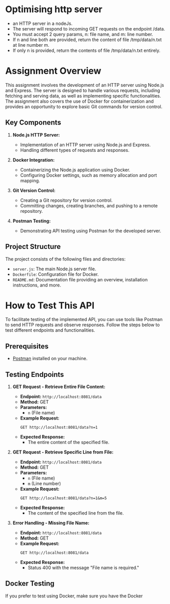 # Optimising http server

- an HTTP server in a nodeJs.
- The server will respond to incoming GET requests on the endpoint /data.
- You must accept 2 query params, n: file name, and m: line number.
- If n and line both are provided, return the content of file /tmp/data/n.txt at line number m.
- If only n is provided, return the contents of file /tmp/data/n.txt entirely.  

# Assignment Overview

This assignment involves the development of an HTTP server using Node.js and Express. The server is designed to handle various requests, including fetching and serving data, as well as implementing specific functionalities. The assignment also covers the use of Docker for containerization and provides an opportunity to explore basic Git commands for version control.

## Key Components

1. **Node.js HTTP Server:**
   - Implementation of an HTTP server using Node.js and Express.
   - Handling different types of requests and responses.

2. **Docker Integration:**
   - Containerizing the Node.js application using Docker.
   - Configuring Docker settings, such as memory allocation and port mapping.

3. **Git Version Control:**
   - Creating a Git repository for version control.
   - Committing changes, creating branches, and pushing to a remote repository.

4. **Postman Testing:**
   - Demonstrating API testing using Postman for the developed server.

## Project Structure

The project consists of the following files and directories:

- `server.js`: The main Node.js server file.
- `Dockerfile`: Configuration file for Docker.
- `README.md`: Documentation file providing an overview, installation instructions, and more.


# How to Test This API

To facilitate testing of the implemented API, you can use tools like Postman to send HTTP requests and observe responses. Follow the steps below to test different endpoints and functionalities.

## Prerequisites

- [Postman](https://www.postman.com/downloads/) installed on your machine.

## Testing Endpoints

1. **GET Request - Retrieve Entire File Content:**
   - **Endpoint:** `http://localhost:8081/data`
   - **Method:** GET
   - **Parameters:**
     - `n` (File name)
   - **Example Request:**
     ```
     GET http://localhost:8081/data?n=1
     ```
   - **Expected Response:**
     - The entire content of the specified file.

2. **GET Request - Retrieve Specific Line from File:**
   - **Endpoint:** `http://localhost:8081/data`
   - **Method:** GET
   - **Parameters:**
     - `n` (File name)
     - `m` (Line number)
   - **Example Request:**
     ```
     GET http://localhost:8081/data?n=1&m=5
     ```
   - **Expected Response:**
     - The content of the specified line from the file.

3. **Error Handling - Missing File Name:**
   - **Endpoint:** `http://localhost:8081/data`
   - **Method:** GET
   - **Example Request:**
     ```
     GET http://localhost:8081/data
     ```
   - **Expected Response:**
     - Status 400 with the message "File name is required."

## Docker Testing

If you prefer to test using Docker, make sure you have the Docker

